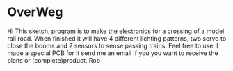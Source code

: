 # OverWeg
Hi 
This sketch, program is to make the electronics for a crossing of a model rail road. 
When finished it will have 4 different lichting patterns, two servo to close the booms and 2 sensors to sense passing trains. 
Feel free to use. I made a special PCB for it send me an email if you you want to receive the plans or (complete)product.
Rob
